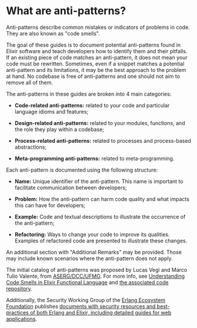<!--
  SPDX-License-Identifier: Apache-2.0
  SPDX-FileCopyrightText: 2021 The Elixir Team
-->

# What are anti-patterns?

Anti-patterns describe common mistakes or indicators of problems in code.
They are also known as "code smells".

The goal of these guides is to document potential anti-patterns found in Elixir software
and teach developers how to identify them and their pitfalls. If an existing piece
of code matches an anti-pattern, it does not mean your code must be rewritten.
Sometimes, even if a snippet matches a potential anti-pattern and its limitations,
it may be the best approach to the problem at hand. No codebase is free of anti-patterns
and one should not aim to remove all of them.

The anti-patterns in these guides are broken into 4 main categories:

  * **Code-related anti-patterns:** related to your code and particular
    language idioms and features;

  * **Design-related anti-patterns:** related to your modules, functions,
    and the role they play within a codebase;

  * **Process-related anti-patterns:** related to processes and process-based
    abstractions;

  * **Meta-programming anti-patterns:** related to meta-programming.

Each anti-pattern is documented using the following structure:

  * **Name:** Unique identifier of the anti-pattern. This name is important to facilitate
    communication between developers;

  * **Problem:** How the anti-pattern can harm code quality and what impacts this can have
    for developers;

  * **Example:** Code and textual descriptions to illustrate the occurrence of the anti-pattern;

  * **Refactoring:** Ways to change your code to improve its qualities. Examples of refactored
    code are presented to illustrate these changes.

An additional section with "Additional Remarks" may be provided. Those may include known scenarios where the anti-pattern does not apply.

The initial catalog of anti-patterns was proposed by Lucas Vegi and Marco Tulio Valente, from [ASERG/DCC/UFMG](http://aserg.labsoft.dcc.ufmg.br/). For more info, see [Understanding Code Smells in Elixir Functional Language](https://github.com/lucasvegi/Elixir-Code-Smells/blob/main/etc/2023-emse-code-smells-elixir.pdf) and [the associated code repository](https://github.com/lucasvegi/Elixir-Code-Smells).

Additionally, the Security Working Group of the [Erlang Ecosystem Foundation](https://security.erlef.org) publishes [documents with security resources and best-practices of both Erlang and Elixir, including detailed guides for web applications](https://security.erlef.org).
